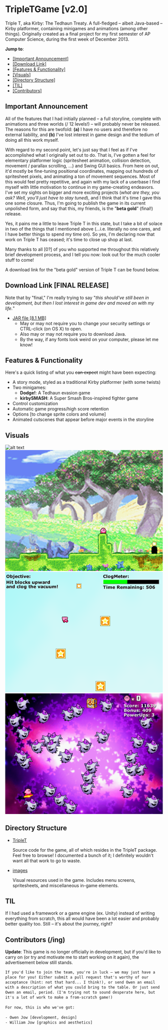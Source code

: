 # TripleTGame [v2.0]
Triple T, aka Kirby: The Tedhaun Treaty. A full-fledged – albeit Java-based – Kirby platformer, containing minigames and animations (among other things). Originally created as a final project for my first semester of AP Computer Science, during the first week of December 2013.

**Jump to**: 

- [[Important Announcement]](#important-announcement)
- [[Download Link]](#download-link-final-release)
- [[Features & Functionality]](#features--functionality)
- [[Visuals]](#visuals)
- [[Directory Structure]](#directory-structure)
- [[TIL]](#til)
- [[Contributors]](#contributors-ing)

## Important Announcement
All of the features that I had initially planned – a full storyline, complete with animations and three worlds (/ 12 levels!) – will probably never be released. The reasons for this are twofold: **(a)** I have no users and therefore no external liability, and **(b)** I've lost interest in game design and the tedium of doing all this work myself. 

With regard to my second point, let's just say that I feel as if I've accomplished what I originally set out to do. That is, I've gotten a feel for elementary platformer logic (spritesheet animation, collision detection, movement / parallax scrolling, ...) and Swing GUI basics. From here on out, it'd mostly be fine-tuning positional coordinates, mapping out hundreds of spritesheet pixels, and animating a ton of movement sequences. Most of this would feel pretty repetitive, and again with my lack of a userbase I find myself with little motivation to continue in my game-creating endeavors. I've set my sights on bigger and more exciting projects (_what are they, you ask? Well, you'll just have to stay tuned_), and I think that it's time I gave this one some closure. Thus, I'm going to publish the game in its current unpolished form, and say that this, my friends, is the "**beta gold**" (final!) release.

Yes, it pains me a little to leave Triple T in this state, but I take a bit of solace in two of the things that I mentioned above (...i.e. literally no one cares, and I have better things to spend my time on). So yes, I'm declaring now that work on Triple T has ceased; it's time to close up shop at last.

Many thanks to all [0?] of you who supported me throughout this relatively brief development process, and I tell you now: look out for the much cooler stuff to come!

A download link for the "beta gold" version of Triple T can be found below.

## Download Link [FINAL RELEASE]
Note that by "final," I'm really trying to say "_this should've still been in development, but then I lost interest in game dev and moved on with my life._"

- [JAR file [8.1 MB]](../master/dist/v2.0/TripleT.jar?raw=true)
  - May or may not require you to change your security settings or CTRL-click (on OS X) to open.
  - Also may or may not require you to download Java.
  - By the way, if any fonts look weird on your computer, please let me know!

## Features & Functionality
Here's a quick listing of what you ~~can expect~~ might have been expecting:

- A story mode, styled as a traditional Kirby platformer (with some twists)
- Two minigames:
  - **Dodge!**: A Tedhaun evasion game
  - **kirbySMASH**: A Super Smash Bros-inspired fighter game
- Control customization
- Automatic game progress/high score retention
- Options [to change sprite colors and volume]
- Animated cutscenes that appear before major events in the storyline

## Visuals
![alt text](https://cloud.githubusercontent.com/assets/8358648/8349809/def99f52-1ad4-11e5-9b4d-1ce7ddd340d2.png "Minigame menu")
![alt text](https://github.com/ohjay/TripleTGame/blob/master/sample_imgs/sample1-1.png "The first level")
![alt text](https://github.com/ohjay/TripleTGame/blob/master/sample_imgs/sample1-2.png "The second level")
![alt text](https://github.com/ohjay/TripleTGame/blob/master/sample_imgs/sample-dodge.png "Dodge!: the minigame")

## Directory Structure
- [TripleT](https://github.com/ohjay/TripleTGame/tree/master/TripleT)

   Source code for the game, all of which resides in the TripleT package. Feel free to browse! I documented a bunch of it; I definitely wouldn't want all that work to go to waste.
- [images](https://github.com/ohjay/TripleTGame/tree/master/images)

   Visual resources used in the game. Includes menu screens, spritesheets, and miscellaneous in-game elements.

## TIL
If I had used a framework or a game engine (ex. Unity) instead of writing everything from scratch, this all would have been a lot easier and probably better quality too. Still – it's about the journey, right?

## Contributors (/ing)
**Update**: This game is no longer officially in development, but if you'd like to carry on (or try and motivate me to start working on it again), the advertisement below still stands.

```
If you'd like to join the team, you're in luck – we may just have a place for you! Either submit a pull request that's worthy of our acceptance (hint: not that hard... I think!), or send Owen an email with a description of what you could bring to the table. Or just send Owen an email, period. (I'm trying not to sound desperate here, but it's a lot of work to make a from-scratch game!)

For now, this is who we've got:

- Owen Jow [development, design]
- William Jow [graphics and aesthetics]
```

